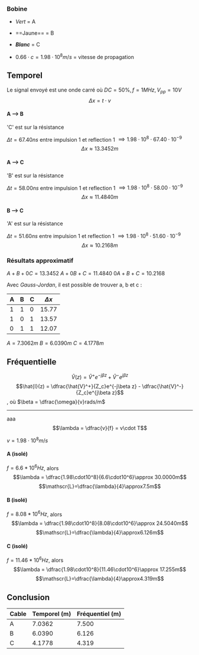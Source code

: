 ### Bobine 
- *Vert* = A
- ==Jaune== = B
- ***Blanc*** = C

- $0.66\cdot c = 1.98\cdot10^8m/s$ = vitesse de propagation


## Temporel
Le signal envoyé est une onde carré où $DC=50\%, f=1MHz, V_{pp}=10V$
$$\Delta x = t\cdot v$$

#### A --> B
'C' est sur la résistance

$\Delta t = 67.40ns$ entre impulsion 1 et reflection 1
$\implies 1.98\cdot10^8\cdot 67.40\cdot10^{-9}$
$$\Delta x\approx 13.3452m$$

#### A --> C
'B' est sur la résistance

$\Delta t = 58.00ns$ entre impulsion 1 et reflection 1
$\implies 1.98\cdot10^8\cdot 58.00\cdot10^{-9}$
$$\Delta x\approx 11.4840m$$

#### B --> C
'A' est sur la résistance

$\Delta t = 51.60ns$ entre impulsion 1 et reflection 1
$\implies 1.98\cdot10^8\cdot 51.60\cdot10^{-9}$
$$\Delta x\approx 10.2168m$$

### Résultats approximatif
$A + B +0C = 13.3452$
$A + 0B+ C = 11.4840$
$0A + B + C = 10.2168$

Avec *Gauss-Jordan*, il est possible de trouver a, b et c :

| A   | B   | C   | $\Delta x$ |
| --- | --- | --- | ---------- |
| 1   | 1   | 0   | 15.77      |
| 1   | 0   | 1   | 13.57      |
| 0   | 1   | 1   | 12.07      |

$A = 7.3062m$
$B = 6.0390m$
$C = 4.1778m$


## Fréquentielle
$$\hat{V}(z) = \hat{V}^+e^{-j\beta z} + \hat{V}^-e^{j\beta z}$$$$\hat{I}(z) = \dfrac{\hat{V}^+}{Z_c}e^{-j\beta z} - \dfrac{\hat{V}^-}{Z_c}e^{j\beta z}$$, où $\beta = \dfrac{\omega}{v}rads/m$


---
aaa
$$\lambda = \dfrac{v}{f} = v\cdot T$$

$v = 1.98\cdot10^8m/s$


#### A (isolé)
$f=6.6*10^6Hz$, alors
$$\lambda = \dfrac{1.98\cdot10^8}{6.6\cdot10^6}\approx 30.0000m$$
$$\mathscr{L}=\dfrac{\lambda}{4}\approx7.5m$$

#### B (isolé)
$f=8.08*10^6Hz$, alors
$$\lambda = \dfrac{1.98\cdot10^8}{8.08\cdot10^6}\approx 24.5040m$$$$\mathscr{L}=\dfrac{\lambda}{4}\approx6.126m$$

#### C (isolé)
$f=11.46*10^6Hz$, alors
$$\lambda = \dfrac{1.98\cdot10^8}{11.46\cdot10^6}\approx 17.255m$$$$\mathscr{L}=\dfrac{\lambda}{4}\approx4.319m$$

## Conclusion

| Cable | Temporel (m) | Fréquentiel (m) |
| ----- | ------------ | --------------- |
| A     | 7.0362       | 7.500           |
| B     | 6.0390       | 6.126           |
| C     | 4.1778       | 4.319           |
